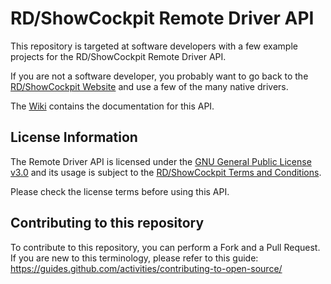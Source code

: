 # RD/ShowCockpit Remote Driver API

This repository is targeted at software developers with a few example projects for the RD/ShowCockpit Remote Driver API.

If you are not a software developer, you probably want to go back to the [RD/ShowCockpit Website](https://showcockpit.com) and use a few of the many native drivers.

The [Wiki](https://github.com/ShowCockpit/RemoteDriverAPI/wiki) contains the documentation for this API.

## License Information

The Remote Driver API is licensed under the [GNU General Public License v3.0](https://tldrlegal.com/license/gnu-general-public-license-v3-(gpl-3)#summary) and its usage is subject to the [RD/ShowCockpit Terms and Conditions](https://showcockpit.com/site/terms-and-conditions/).

Please check the license terms before using this API.

## Contributing to this repository

To contribute to this repository, you can perform a Fork and a Pull Request.
If you are new to this terminology, please refer to this guide: https://guides.github.com/activities/contributing-to-open-source/
